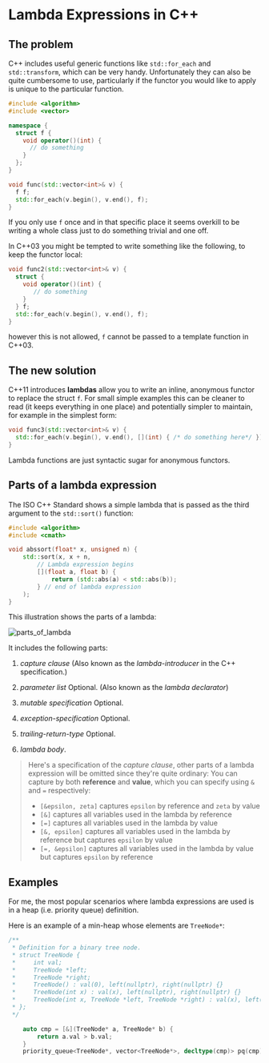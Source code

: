 # Lambda Expressions in C++

## The problem
C++ includes useful generic functions like `std::for_each` and `std::transform`, which can be very handy. Unfortunately they can also be quite cumbersome to use, particularly if the functor you would like to apply is unique to the particular function.
```C++
#include <algorithm>
#include <vector>

namespace {
  struct f {
    void operator()(int) {
      // do something
    }
  };
}

void func(std::vector<int>& v) {
  f f;
  std::for_each(v.begin(), v.end(), f);
}
```
If you only use `f` once and in that specific place it seems overkill to be writing a whole class just to do something trivial and one off.

In C++03 you might be tempted to write something like the following, to keep the functor local:
```C++
void func2(std::vector<int>& v) {
  struct {
    void operator()(int) {
       // do something
    }
  } f;
  std::for_each(v.begin(), v.end(), f);
}
```
however this is not allowed, `f` cannot be passed to a template function in C++03.

## The new solution
C++11 introduces **lambdas** allow you to write an inline, anonymous functor to replace the struct `f`. For small simple examples this can be cleaner to read (it keeps everything in one place) and potentially simpler to maintain, for example in the simplest form:
```C++
void func3(std::vector<int>& v) {
  std::for_each(v.begin(), v.end(), [](int) { /* do something here*/ });
}
```
Lambda functions are just syntactic sugar for anonymous functors.

## Parts of a lambda expression
The ISO C++ Standard shows a simple lambda that is passed as the third argument to the `std::sort()` function:

```C++
#include <algorithm>
#include <cmath>

void abssort(float* x, unsigned n) {
    std::sort(x, x + n,
        // Lambda expression begins
        [](float a, float b) {
            return (std::abs(a) < std::abs(b));
        } // end of lambda expression
    );
}
```
This illustration shows the parts of a lambda:

![parts_of_lambda](https://docs.microsoft.com/en-us/cpp/cpp/media/lambdaexpsyntax.png?view=msvc-170)

It includes the following parts:

1. *capture clause* (Also known as the *lambda-introducer* in the C++ specification.)

2. *parameter list* Optional. (Also known as the *lambda declarator*)

3. *mutable specification* Optional.

4. *exception-specification* Optional.

5. *trailing-return-type* Optional.

6. *lambda body*.

> Here's a specification of the *capture clause*, other parts of a lambda expression will be omitted since they're quite ordinary:
> You can capture by both **reference** and **value**, which you can specify using `&` and `=` respectively:
> 
> - `[&epsilon, zeta]` captures `epsilon` by reference and `zeta` by value
> - `[&]` captures all variables used in the lambda by reference
> - `[=]` captures all variables used in the lambda by value
> - `[&, epsilon]` captures all variables used in the lambda by reference but captures `epsilon` by value
> - `[=, &epsilon]` captures all variables used in the lambda by value but captures `epsilon` by reference

## Examples
For me, the most popular scenarios where lambda expressions are used is in a heap (i.e. priority queue) definition.

Here is an example of a min-heap whose elements are `TreeNode*`:
```C++
/**
 * Definition for a binary tree node.
 * struct TreeNode {
 *     int val;
 *     TreeNode *left;
 *     TreeNode *right;
 *     TreeNode() : val(0), left(nullptr), right(nullptr) {}
 *     TreeNode(int x) : val(x), left(nullptr), right(nullptr) {}
 *     TreeNode(int x, TreeNode *left, TreeNode *right) : val(x), left(left), right(right) {}
 * };
 */

    auto cmp = [&](TreeNode* a, TreeNode* b) {
        return a.val > b.val;
    }
    priority_queue<TreeNode*, vector<TreeNode*>, decltype(cmp)> pq(cmp);
```